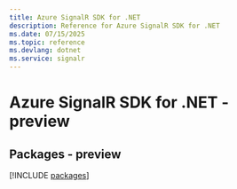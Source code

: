 ```yaml
---
title: Azure SignalR SDK for .NET
description: Reference for Azure SignalR SDK for .NET
ms.date: 07/15/2025
ms.topic: reference
ms.devlang: dotnet
ms.service: signalr
---
```

# Azure SignalR SDK for .NET - preview
## Packages - preview
[!INCLUDE [packages](signalr-index.md)]